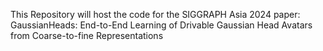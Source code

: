 This Repository will host the code for the SIGGRAPH Asia 2024 paper: GaussianHeads: End-to-End Learning of Drivable Gaussian Head Avatars
from Coarse-to-fine Representations
